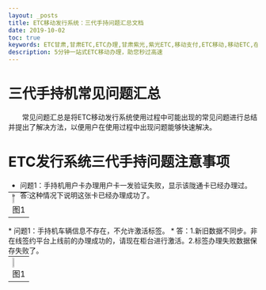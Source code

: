 ```yaml
---
layout: _posts
title: ETC移动发行系统：三代手持问题汇总文档
date: 2019-10-02
toc: true
keywords: ETC甘肃,甘肃ETC,ETC办理,甘肃紫光,紫光ETC,移动支付,ETC移动,移动ETC,在线充值,ETC办理,卡片办理,OBU办理,OBU激活,ETC手持终端,甘肃ETC办理,甘肃ETC发行,移动发行终端,ETC移动发行系统
description: 5分钟一站式ETC移动办理，助您秒过高速
---
```

# 三代手持机常见问题汇总
 &emsp;&emsp;常见问题汇总是将ETC移动发行系统使用过程中可能出现的常见问题进行总结并提出了解决方法，以便用户在使用过程中出现问题能够快速解决。
# ETC发行系统三代手持问题注意事项
* 问题1：手持机用户卡办理用户卡一发验证失败，显示该陇通卡已经办理过。
* 答:这种情况下说明这张卡已经办理成功了。
<table style="margin-top: -30px;">
<td><img src="/pub-images/pub-images-prcture/problems1.png"  width="20%" /><div style="text-align:center;">图1</div></td>
<table>
* 问题1：手持机车辆信息不存在，不允许激活标签。
* 答：1.新旧数据不同步。非在线签约平台上线前的办理成功的，请现在柜台进行激活。2.标签办理失败数据保存失败了。
<table style="margin-top: -30px;">
<td><img src="/pub-images/pub-images-prcture/problems2.png"  width="20%" /><div style="text-align:center;">图1</div></td>
<table>

